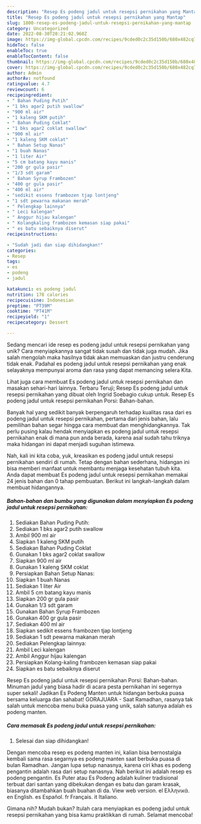 ```yaml
---
description: "Resep Es podeng jadul untuk resepsi pernikahan yang Mantap"
title: "Resep Es podeng jadul untuk resepsi pernikahan yang Mantap"
slug: 1800-resep-es-podeng-jadul-untuk-resepsi-pernikahan-yang-mantap
category: Uncategorized
date: 2022-08-30T20:21:02.960Z
image: https://img-global.cpcdn.com/recipes/9cded0c2c35d150b/680x482cq70/es-podeng-jadul-untuk-resepsi-pernikahan-foto-resep-utama.jpg
hideToc: false
enableToc: true
enableTocContent: false
thumbnail: https://img-global.cpcdn.com/recipes/9cded0c2c35d150b/680x482cq70/es-podeng-jadul-untuk-resepsi-pernikahan-foto-resep-utama.jpg
cover: https://img-global.cpcdn.com/recipes/9cded0c2c35d150b/680x482cq70/es-podeng-jadul-untuk-resepsi-pernikahan-foto-resep-utama.jpg
author: Admin
authorAv: notfound
ratingvalue: 4.7
reviewcount: 6
recipeingredient:
- " Bahan Puding Putih"
- "1 bks agar2 putih swallow"
- "900 ml air"
- "1 kaleng SKM putih"
- " Bahan Puding Coklat"
- "1 bks agar2 coklat swallow"
- "900 ml air"
- "1 kaleng SKM coklat"
- " Bahan Setup Nanas"
- "1 buah Nanas"
- "1 liter Air"
- "5 cm batang kayu manis"
- "200 gr gula pasir"
- "1/3 sdt garam"
- " Bahan Syrup Frambozen"
- "400 gr gula pasir"
- "400 ml air"
- "sedikit essens frambozen tjap lontjeng"
- "1 sdt pewarna makanan merah"
- " Pelengkap lainnya"
- " Leci kalengan"
- " Anggur hijau kalengan"
- " Kolangkaling frambozen kemasan siap pakai"
- " es batu sebaiknya diserut"
recipeinstructions:

- "Sudah jadi dan siap dihidangkan!"
categories:
- Resep
tags:
- es
- podeng
- jadul

katakunci: es podeng jadul 
nutrition: 178 calories
recipecuisine: Indonesian
preptime: "PT39M"
cooktime: "PT41M"
recipeyield: "1"
recipecategory: Dessert

---
```





Sedang mencari ide resep es podeng jadul untuk resepsi pernikahan yang unik? Cara menyiapkannya sangat tidak susah dan tidak juga mudah. Jika salah mengolah maka hasilnya tidak akan memuaskan dan justru cenderung tidak enak. Padahal es podeng jadul untuk resepsi pernikahan yang enak selayaknya mempunyai aroma dan rasa yang dapat memancing selera Kita.





Lihat juga cara membuat Es podeng jadul untuk resepsi pernikahan dan masakan sehari-hari lainnya. Terbaru Teruji; Resep Es podeng jadul untuk resepsi pernikahan yang dibuat oleh Ingrid Soebagio cukup untuk. Resep Es podeng jadul untuk resepsi pernikahan Porsi: Bahan-bahan.

Banyak hal yang sedikit banyak berpengaruh terhadap kualitas rasa dari es podeng jadul untuk resepsi pernikahan, pertama dari jenis bahan, lalu pemilihan bahan segar hingga cara membuat dan menghidangkannya. Tak perlu pusing kalau hendak menyiapkan es podeng jadul untuk resepsi pernikahan enak di mana pun anda berada, karena asal sudah tahu triknya maka hidangan ini dapat menjadi suguhan istimewa.






Nah, kali ini kita coba, yuk, kreasikan es podeng jadul untuk resepsi pernikahan sendiri di rumah. Tetap dengan bahan sederhana, hidangan ini bisa memberi manfaat untuk membantu menjaga kesehatan tubuh kita. Anda dapat membuat Es podeng jadul untuk resepsi pernikahan memakai 24 jenis bahan dan 0 tahap pembuatan. Berikut ini langkah-langkah dalam membuat hidangannya.

<!--inarticleads1-->

##### Bahan-bahan dan bumbu yang digunakan dalam menyiapkan Es podeng jadul untuk resepsi pernikahan:

1. Sediakan  Bahan Puding Putih:
1. Sediakan 1 bks agar2 putih swallow
1. Ambil 900 ml air
1. Siapkan 1 kaleng SKM putih
1. Sediakan  Bahan Puding Coklat
1. Gunakan 1 bks agar2 coklat swallow
1. Siapkan 900 ml air
1. Gunakan 1 kaleng SKM coklat
1. Persiapkan  Bahan Setup Nanas:
1. Siapkan 1 buah Nanas
1. Sediakan 1 liter Air
1. Ambil 5 cm batang kayu manis
1. Siapkan 200 gr gula pasir
1. Gunakan 1/3 sdt garam
1. Gunakan  Bahan Syrup Frambozen
1. Gunakan 400 gr gula pasir
1. Sediakan 400 ml air
1. Siapkan sedikit essens frambozen tjap lontjeng
1. Sediakan 1 sdt pewarna makanan merah
1. Sediakan  Pelengkap lainnya:
1. Ambil  Leci kalengan
1. Ambil  Anggur hijau kalengan
1. Persiapkan  Kolang-kaling frambozen kemasan siap pakai
1. Siapkan  es batu sebaiknya diserut


Resep Es podeng jadul untuk resepsi pernikahan Porsi: Bahan-bahan. Minuman jadul yang biasa hadir di acara pesta pernikahan ini segernya super sekali! Jadikan Es Podeng Manten untuk hidangan berbuka puasa bersama keluarga dan sahabat! GORAJUARA - Saat Ramadhan, rasanya tak salah untuk mencoba menu buka puasa yang unik, salah satunya adalah es podeng manten. 

<!--inarticleads2-->

##### Cara memasak Es podeng jadul untuk resepsi pernikahan:


1. Selesai dan siap dihidangkan!

Dengan mencoba resep es podeng manten ini, kalian bisa bernostalgia kembali sama rasa segarnya es podeng manten saat berbuka puasa di bulan Ramadhan. Jangan lupa setup nanasnya, karena ciri khas es podeng pengantin adalah rasa dari setup nanasnya. Nah berikut ini adalah resep es podeng pengantin. Es Puter atau Es Podeng adalah kuliner tradisional terbuat dari santan yang dibekukan dengan es batu dan garam krasak, biasanya ditambahkan buah buahan di da. View web version. el Ελληνικά. en English. es Español. fr Français. it Italiano. 

Gimana nih? Mudah bukan? Itulah cara menyiapkan es podeng jadul untuk resepsi pernikahan yang bisa kamu praktikkan di rumah. Selamat mencoba!
